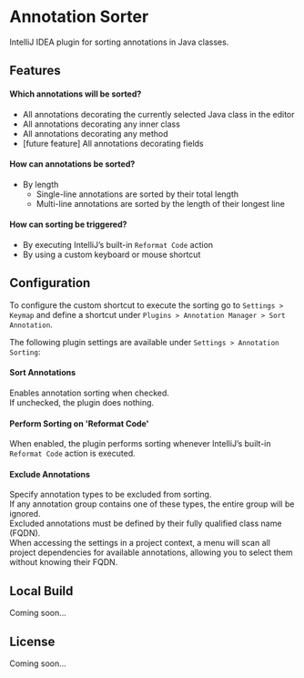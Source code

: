 # Annotation Sorter
IntelliJ IDEA plugin for sorting annotations in Java classes.

## Features

#### Which annotations will be sorted?
- All annotations decorating the currently selected Java class in the editor
- All annotations decorating any inner class
- All annotations decorating any method
- [future feature] All annotations decorating fields

#### How can annotations be sorted?
- By length
  - Single-line annotations are sorted by their total length
  - Multi-line annotations are sorted by the length of their longest line

#### How can sorting be triggered?
- By executing IntelliJ’s built-in `Reformat Code` action
- By using a custom keyboard or mouse shortcut

## Configuration
To configure the custom shortcut to execute the sorting go to `Settings > Keymap` 
and define a shortcut under `Plugins > Annotation Manager > Sort Annotation`.

The following plugin settings are available under `Settings > Annotation Sorting`:

#### Sort Annotations
Enables annotation sorting when checked.  
If unchecked, the plugin does nothing.

#### Perform Sorting on 'Reformat Code'
When enabled, the plugin performs sorting whenever IntelliJ’s built-in `Reformat Code` action is executed.

#### Exclude Annotations
Specify annotation types to be excluded from sorting.  
If any annotation group contains one of these types, the entire group will be ignored.  
Excluded annotations must be defined by their fully qualified class name (FQDN).  
When accessing the settings in a project context, a menu will scan all project dependencies for available annotations, allowing you to select them without knowing their FQDN.


## Local Build
Coming soon...

## License
Coming soon...  

